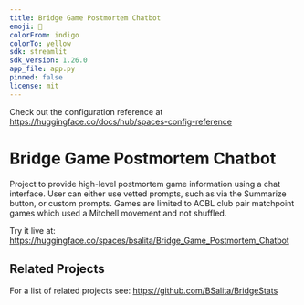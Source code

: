 ```yaml
---
title: Bridge Game Postmortem Chatbot
emoji: 🥸
colorFrom: indigo
colorTo: yellow
sdk: streamlit
sdk_version: 1.26.0
app_file: app.py
pinned: false
license: mit
---
```


Check out the configuration reference at https://huggingface.co/docs/hub/spaces-config-reference

# Bridge Game Postmortem Chatbot

Project to provide high-level postmortem game information using a chat interface. User can either use vetted prompts, such as via the Summarize button, or custom prompts. Games are limited to ACBL club pair matchpoint games which used a Mitchell movement and not shuffled.

Try it live at: https://huggingface.co/spaces/bsalita/Bridge_Game_Postmortem_Chatbot

## Related Projects
For a list of related projects see: https://github.com/BSalita/BridgeStats

